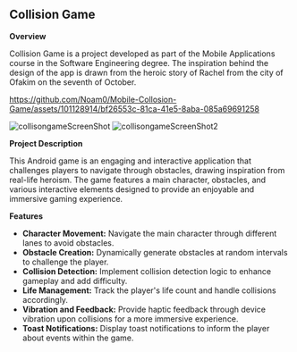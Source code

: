  <h2>Collision Game</h2>

  <p><strong>Overview</strong></p>
  <p>Collision Game is a project developed as part of the Mobile Applications course in the Software Engineering degree.
   The inspiration behind the design of the app is drawn from the heroic story of Rachel from the city of Ofakim on the seventh of October.</p>
  

https://github.com/Noam0/Mobile-Collosion-Game/assets/101128914/bf26553c-81ca-41e5-8aba-085a69691258



![collisongameScreenShot](https://github.com/Noam0/Mobile-Collosion-Game/assets/101128914/2a1f6fdf-0daf-4c05-b53e-353cbc010eea)
![collisongameScreenShot2](https://github.com/Noam0/Mobile-Collosion-Game/assets/101128914/012fdabf-e821-4de7-9581-2555b26d04e0)

 <p><strong>Project Description</strong></p>
  <p>This Android game is an engaging and interactive application that challenges players to navigate through obstacles, drawing inspiration from real-life heroism. The game features a main character, obstacles, and various interactive elements designed to provide an enjoyable and immersive gaming experience.</p>

  <p><strong>Features</strong></p>
  <ul>
    <li><strong>Character Movement:</strong> Navigate the main character through different lanes to avoid obstacles.</li>
    <li><strong>Obstacle Creation:</strong> Dynamically generate obstacles at random intervals to challenge the player.</li>
    <li><strong>Collision Detection:</strong> Implement collision detection logic to enhance gameplay and add difficulty.</li>
    <li><strong>Life Management:</strong> Track the player's life count and handle collisions accordingly.</li>
    <li><strong>Vibration and Feedback:</strong> Provide haptic feedback through device vibration upon collisions for a more immersive experience.</li>
    <li><strong>Toast Notifications:</strong> Display toast notifications to inform the player about events within the game.</li>
  </ul>

</body>
